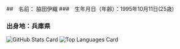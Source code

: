 ##　名前： 脇田伊織
###　生年月日（年齢）：1995年10月11日(25歳) 
###  出身地：兵庫県

![GitHub Stats Card](https://github-readme-stats.vercel.app/api?username=ioio08&show_icons=true)
![Top Languages Card](https://github-readme-stats.vercel.app/api/top-langs/?username=ioio08)
